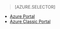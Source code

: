 > [AZURE.SELECTOR]
- [Azure Portal](../articles/storage/storage-create-storage-account.md)
- [Azure Classic Portal](../articles/storage/storage-create-storage-account-classic-portal.md)






